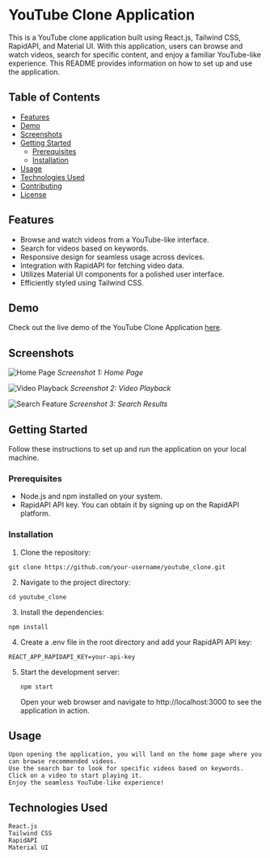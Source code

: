 # YouTube Clone Application

This is a YouTube clone application built using React.js, Tailwind CSS, RapidAPI, and Material UI. With this application, users can browse and watch videos, search for specific content, and enjoy a familiar YouTube-like experience. This README provides information on how to set up and use the application.

## Table of Contents

- [Features](#features)
- [Demo](#demo)
- [Screenshots](#screenshots)
- [Getting Started](#getting-started)
  - [Prerequisites](#prerequisites)
  - [Installation](#installation)
- [Usage](#usage)
- [Technologies Used](#technologies-used)
- [Contributing](#contributing)
- [License](#license)

## Features

- Browse and watch videos from a YouTube-like interface.
- Search for videos based on keywords.
- Responsive design for seamless usage across devices.
- Integration with RapidAPI for fetching video data.
- Utilizes Material UI components for a polished user interface.
- Efficiently styled using Tailwind CSS.

## Demo

Check out the live demo of the YouTube Clone Application [here](https://your-demo-link.com).

## Screenshots

![Home Page](home.png)
_Screenshot 1: Home Page_

![Video Playback](playback.png)
_Screenshot 2: Video Playback_

![Search Feature](search.png)
_Screenshot 3: Search Results_

## Getting Started

Follow these instructions to set up and run the application on your local machine.

### Prerequisites

- Node.js and npm installed on your system.
- RapidAPI API key. You can obtain it by signing up on the RapidAPI platform.

### Installation

1. Clone the repository:

`git clone https://github.com/your-username/youtube_clone.git`

2. Navigate to the project directory:

`cd youtube_clone`

3. Install the dependencies:

`npm install`

4. Create a .env file in the root directory and add your RapidAPI API key:

`REACT_APP_RAPIDAPI_KEY=your-api-key`

5. Start the development server:

   `npm start`

   Open your web browser and navigate to http://localhost:3000 to see the application in action.

## Usage

    Upon opening the application, you will land on the home page where you can browse recommended videos.
    Use the search bar to look for specific videos based on keywords.
    Click on a video to start playing it.
    Enjoy the seamless YouTube-like experience!

## Technologies Used

    React.js
    Tailwind CSS
    RapidAPI
    Material UI
